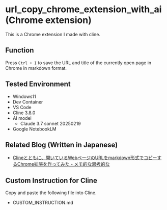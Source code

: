 # url_copy_chrome_extension_with_ai (Chrome extension)

This is a Chrome extension I made with cline.

## Function

Press `Ctrl + I` to save the URL and title of the currently open page in Chrome in markdown format.

## Tested Environment

- Windows11
- Dev Container
-  VS Code
- Cline 3.8.0
- AI model
  - Claude 3.7 sonnet 20250219
- Google NotebookLM

## Related Blog (Written in Japanese)

- [Clineとともに、開いているWebページのURLをmarkdown形式でコピーするChrome拡張を作ってみた - メモ的な思考的な](https://thinkami.hatenablog.com/entry/2025/03/26/225952)

## Custom Instruction for Cline

Copy and paste the following file into Cline.

- CUSTOM_INSTRUCTION.md